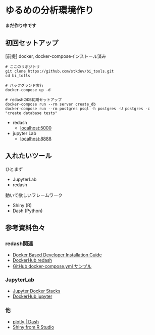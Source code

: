 # ゆるめの分析環境作り

**まだ作り中です** 

## 初回セットアップ

[前提] docker, docker-composeインストール済み

```
# ここのリポジトリ
git clone https://github.com/stkdev/bi_tools.git
cd bi_tolls

# バックグランド実行
docker-compose up -d

# redashのDB初期セットアップ
docker-compose run --rm server create_db
docker-compose run --rm postgres psql -h postgres -U postgres -c "create database tests"
```

- redash
    - [localhost:5000](http://localhost:5000)
- jupyter Lab
    - [localhost:8888](http://localhost:8888)


## 入れたいツール
ひとまず
- JupyterLab
- redash 


動いて欲しいフレームワーク
- Shiny (R)
- Dash (Python)

## 参考資料色々
### redash関連

- [Docker Based Developer Installation Guide](https://redash.io/help/open-source/dev-guide/docker)
- [DockerHub redash](https://hub.docker.com/r/redash/redash)
- [GitHub docker-compose.yml サンプル](https://github.com/getredash/redash/blob/master/setup/docker-compose.yml)

### JupyterLab

- [Jupyter Docker Stacks](https://jupyter-docker-stacks.readthedocs.io/en/latest/index.html)
- [DockerHub jupyter](https://hub.docker.com/r/jupyter/datascience-notebook/)

### 他

- [plotly | Dash](https://plot.ly/products/dash/)
- [Shiny from R Studio](https://shiny.rstudio.com/)


